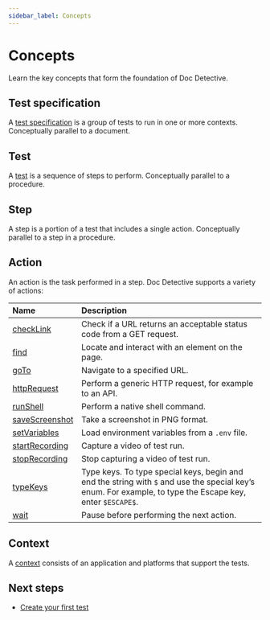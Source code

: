 ```yaml
---
sidebar_label: Concepts
---
```


# Concepts

Learn the key concepts that form the foundation of Doc Detective.

## Test specification

A [test specification](/docs/references/schemas/specification) is a group of tests to run in one or more contexts. Conceptually parallel to a document.

## Test

A [test](/docs/get-started/tests/index.md) is a sequence of steps to perform. Conceptually parallel to a procedure.

## Step

A step is a portion of a test that includes a single action. Conceptually parallel to a step in a procedure.

## Action

An action is the task performed in a step. Doc Detective supports a variety of actions:

| Name                                                          | Description                                                                                                                                               |
| :------------------------------------------------------------ | :-------------------------------------------------------------------------------------------------------------------------------------------------------- |
| [checkLink](/docs/get-started/actions/checkLink.md)           | Check if a URL returns an acceptable status code from a GET request.                                                                                      |
| [find](/docs/get-started/actions/find.md)                     | Locate and interact with an element on the page.                                                                                                          |
| [goTo](/docs/get-started/actions/goTo.md)                     | Navigate to a specified URL.                                                                                                                              |
| [httpRequest](/docs/get-started/actions/httpRequest.md)       | Perform a generic HTTP request, for example to an API.                                                                                                    |
| [runShell](/docs/get-started/actions/runShell.md)             | Perform a native shell command.                                                                                                                           |
| [saveScreenshot](/docs/get-started/actions/saveScreenshot.md) | Take a screenshot in PNG format.                                                                                                                          |
| [setVariables](/docs/get-started/actions/setVariables.md)     | Load environment variables from a `.env` file.                                                                                                            |
| [startRecording](/docs/get-started/actions/startRecording.md) | Capture a video of test run.                                                                                                                        |
| [stopRecording](/docs/get-started/actions/stopRecording.md)   | Stop capturing a video of test run.                                                                                                                 |
| [typeKeys](/docs/get-started/actions/typeKeys.md)             | Type keys. To type special keys, begin and end the string with `$` and use the special key’s enum. For example, to type the Escape key, enter `$ESCAPE$`. |
| [wait](/docs/get-started/actions/wait.md)                     | Pause before performing the next action.                                                                                                                  |

## Context

A [context](/docs/references/schemas/context.md) consists of an application and platforms that support the tests.

## Next steps

- [Create your first test](/docs/get-started/create-your-first-test.md)
